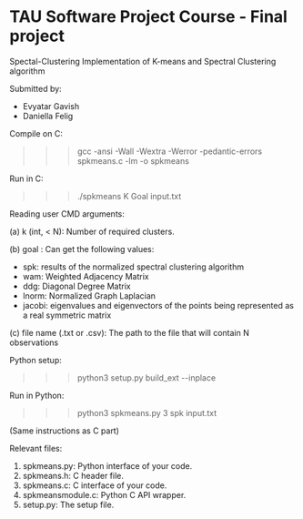 # TAU Software Project Course - Final project

Spectal-Clustering
Implementation of K-means and Spectral Clustering algorithm

Submitted by:
- Evyatar Gavish
- Daniella Felig

Compile on C:
>>>gcc -ansi -Wall -Wextra -Werror -pedantic-errors spkmeans.c -lm -o spkmeans

Run in C:
>>>./spkmeans K Goal input.txt 

Reading user CMD arguments:

(a) k (int, < N): Number of required clusters.

(b) goal : Can get the following values:
- spk: results of the normalized spectral clustering algorithm
- wam: Weighted Adjacency Matrix
- ddg: Diagonal Degree Matrix
- lnorm: Normalized Graph Laplacian
- jacobi: eigenvalues and eigenvectors of the points being represented as a real symmetric matrix 
  
(c) file name (.txt or .csv): The path to the file that will contain N observations

Python setup:
>>>python3 setup.py build_ext --inplace

Run in Python:
>>>python3 spkmeans.py 3 spk input.txt

(Same instructions as C part)

Relevant files:
1. spkmeans.py: Python interface of your code.
2. spkmeans.h: C header file.
3. spkmeans.c: C interface of your code.
4. spkmeansmodule.c: Python C API wrapper.
5. setup.py: The setup file.
